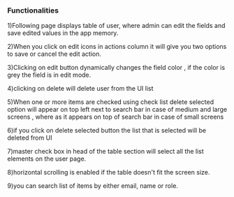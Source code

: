 ### Functionalities

1)Following page displays table of user, where admin can edit the fields and save edited values in the app memory.

2)When you click on edit icons in actions column it will give you two options to save or cancel the edit action.

3)Clicking on edit button dynamically changes the field color , if the color is grey the field is in edit mode.

4)clicking on delete will delete user from the UI list

5)When one or more items are checked using check list delete selected option will appear on top left next to search bar in case of medium and large screens , where as it appears on top of search bar in case of small screens

6)if you click on delete selected button the list that is selected will be deleted from UI

7)master check box in head of the table section will select all the list elements on the user page.

8)horizontal scrolling is enabled if the table doesn't fit the screen size.

9)you can search list of items by either email, name or role.
